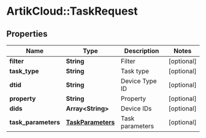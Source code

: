 # ArtikCloud::TaskRequest

## Properties
Name | Type | Description | Notes
------------ | ------------- | ------------- | -------------
**filter** | **String** | Filter | [optional] 
**task_type** | **String** | Task type | [optional] 
**dtid** | **String** | Device Type ID | [optional] 
**property** | **String** | Property | [optional] 
**dids** | **Array&lt;String&gt;** | Device IDs | [optional] 
**task_parameters** | [**TaskParameters**](TaskParameters.md) | Task parameters | [optional] 


